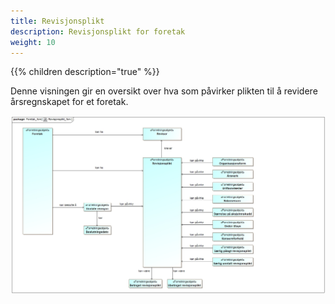 ```yaml
---
title: Revisjonsplikt
description: Revisjonsplikt for foretak
weight: 10
---
```


{{% children description="true" %}}

Denne visningen gir en oversikt over hva som påvirker plikten til å revidere årsregnskapet for et foretak.

![RevisjonspliktFR](https://github.com/brreg/informasjonsmodeller/blob/main/foretaksregisteret/forretningsobjektmodeller/Revisjonsplikt.jpg?raw=true)


